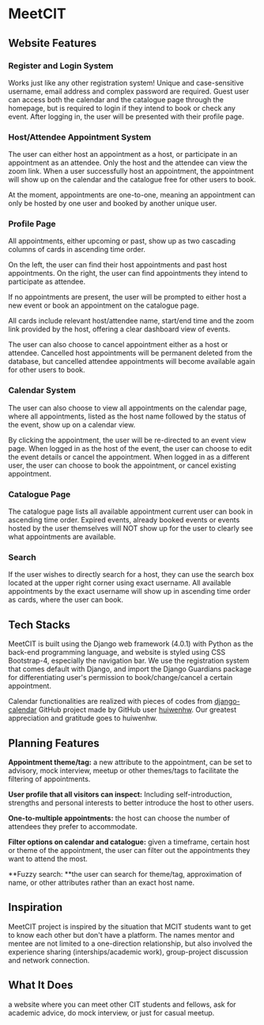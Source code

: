 # MeetCIT

## Website Features

### Register and Login System

Works just like any other registration system! Unique and case-sensitive username, email address and complex password are required. Guest user can access both the calendar and the catalogue page through the homepage, but is required to login if they intend to book or check any event. After logging in, the user will be presented with their profile page.

### Host/Attendee Appointment System

The user can either host an appointment as a host, or participate in an appointment as an attendee. Only the host and the attendee can view the zoom link. When a user successfully host an appointment, the appointment will show up on the calendar and the catalogue free for other users to book. 

At the moment, appointments are one-to-one, meaning an appointment can only be hosted by one user and booked by another unique user. 

### Profile Page

All appointments, either upcoming or past, show up as two cascading columns of cards in ascending time order. 

On the left, the user can find their host appointments and past host appointments. On the right, the user can find appointments they intend to participate as attendee. 

If no appointments are present, the user will be prompted to either host a new event or book an appointment on the catalogue page.

All cards include relevant host/attendee name, start/end time and the zoom link provided by the host, offering a clear dashboard view of events. 

The user can also choose to cancel appointment either as a host or attendee. Cancelled host appointments will be permanent deleted from the database, but cancelled attendee appointments will become available again for other users to book.

### Calendar System

The user can also choose to view all appointments on the calendar page, where all appointments, listed as the host name followed by the status of the event, show up on a calendar view.

By clicking the appointment, the user will be re-directed to an event view page. When logged in as the host of the event, the user can choose to edit the event details or cancel the appointment. When logged in as a different user, the user can choose to book the appointment, or cancel existing appointment. 

### Catalogue Page

The catalogue page lists all available appointment current user can book in ascending time order. Expired events, already booked events or events hosted by the user themselves will NOT show up for the user to clearly see what appointments are available.

### Search

If the user wishes to directly search for a host, they can use the search box located at the upper right corner using exact username. All available appointments by the exact username will show up in ascending time order as cards, where the user can book.

## Tech Stacks

MeetCIT is built using the Django web framework (4.0.1) with Python as the back-end programming language, and website is styled using CSS Bootstrap-4, especially the navigation bar. We use the registration system that comes default with Django, and import the Django Guardians package for differentiating user's permission to book/change/cancel a certain appointment. 

Calendar functionalities are realized with pieces of codes from [django-calendar](https://github.com/huiwenhw/django-calendar) GitHub project made by GitHub user [huiwenhw](https://github.com/huiwenhw). Our greatest appreciation and gratitude goes to huiwenhw.

## Planning Features

**Appointment theme/tag:** a new attribute to the appointment, can be set to advisory, mock interview, meetup or other themes/tags to facilitate the filtering of appointments.

**User profile that all visitors can inspect:** Including self-introduction, strengths and personal interests to better introduce the host to other users.

**One-to-multiple appointments:** the host can choose the number of attendees they prefer to accommodate.

**Filter options on calendar and catalogue:** given a timeframe, certain host or theme of the appointment, the user can filter out the appointments they want to attend the most.

**Fuzzy search: **the user can search for theme/tag, approximation of name, or other attributes rather than an exact host name.

## Inspiration
MeetCIT project is inspired by the situation that MCIT students want to get to know each other but don't have a platform. The names mentor and mentee are not limited to a one-direction relationship, but also involved the experience sharing (interships/academic work), group-project discussion and network connection. 

## What It Does
a website where you can meet other CIT students and fellows, ask for academic advice, do mock interview, or just for casual meetup.
